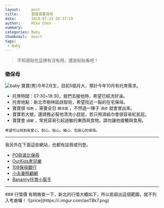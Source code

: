 ```yaml
---
layout:     post
title:      寶寶需要保母
date:       2018-07-23 10:37:19
author:     Mike Chen
summary:    
categories: Baby
thumbnail:  heart
tags:
 - Baby
---
```



> 不知道貼在這裡有沒有用，還是貼貼看吧！


### 徵保母
![baby](https://lh3.googleusercontent.com/e3AyX82youRT05c5CffFNCd5hTMiqiyaY7oavEblg174Jr2oZjcEnA_ASEEzETHQokP8qj5Ez6pa771yT4WejZI611rahgiApBZRWknJ8ngeN2cbONTPdMHfJFqwsaJmzZvP9FGTGzGEAQcD2hDXXAgrUypyde9dsZFYzXUDjVZrzrrnDu-ppIaE7Oh2KWvEQJ-iTemrnRIZcMHsr05bVxS9XmhescnTs6aYH6WujLcadElUULjORdZTBDEjNV2QGn51pLok8Nx52j8CEXmW7ILJdQBiGkJRVA0TEHJ9z4u9OPgZ8bHBkjoCupo1Eba2li9TGdm8VCKcykOOwRn5ojRWNTeTOSKILbefCKgvIEZDCetlQyJgQ_ys1SQKXhWCE6FXZxeRXHotIFYMy8jwbowzKedURhb0bOz4RZ0h30LfWz1qwUvPI_LaJHtREjdC4l1u7soGs9HjtDYOuLBw7Iy4ejOiDDVXQ0QDXBJez0q8BH3H22NbuavCscHcGhucBav2B5J8DHaI3EL87azTq4j2JXYBZMWUQ88CFZBYFyWKbFAPH2-54AVKkAlqzTTw8_5JA2ldjjy1jHA6PdxIeFFScFZp5x8v5J581-18=w1099-h618-no)
寶寶(男)今年2月生，目前5個月大，預計今年10月有托育需求。
* 托育時間：07:30~18:30，我們去接他時，希望已經洗好澡。
* 托育地點：新北市樹林區啟智街，希望找近一點的在宅保母。
* 寶寶很 `怕熱` ，需要全日 `開冷氣` ，不然過一陣子 `濕疹` 就會冒出來。
* 寶寶若大號，還請務必幫他清洗小屁屁，若只用濕紙巾會很容易紅屁屁。
* 寶寶會 `過敏` ，常見容易引起過敏的東西與食物，請勿讓他接觸與食用。


```
希望可以找到有愛心、耐心、貼心、細心、包容心的保母。
```

<hr>
我另外在下面這些網站，也都有註冊或刊登。

* [POBI波比保母](https://pobi.com.tw/)
* [OurKids育兒樂](http://www.ourkids.com.tw/nanny/NannyList.asp?NannyType=1)
* [108保母銀行](http://www.108.com.tw/)
* [小夫妻照顧網](http://457.com.tw/work_detail.php?id=60228)
* [Bananny托育小幫手](https://bananny.co/billboards/5197)

<hr>
### 行情價
有稍微查一下，新北的行情大概如下，所以若超出這個範圍，就不列入考慮囉！
![price](https://i.imgur.com/iasTBk7.png)